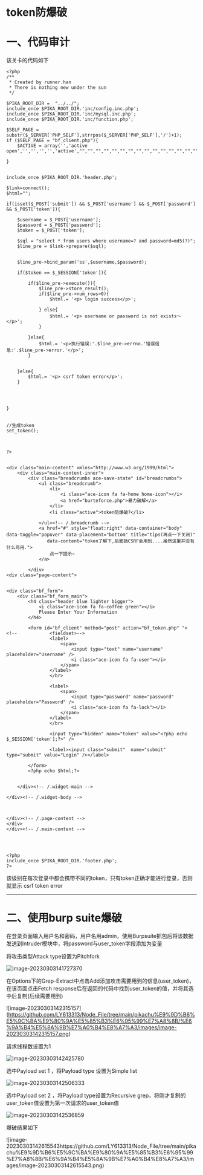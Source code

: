 # token防爆破

 # 一、代码审计

该关卡的代码如下

```php+HTML
<?php
/**
 * Created by runner.han
 * There is nothing new under the sun
 */

$PIKA_ROOT_DIR =  "../../";
include_once $PIKA_ROOT_DIR.'inc/config.inc.php';
include_once $PIKA_ROOT_DIR.'inc/mysql.inc.php';
include_once $PIKA_ROOT_DIR.'inc/function.php';

$SELF_PAGE = substr($_SERVER['PHP_SELF'],strrpos($_SERVER['PHP_SELF'],'/')+1);
if ($SELF_PAGE = "bf_client.php"){
    $ACTIVE = array('','active open','','','','','active',"","","","","","","","","","","","","","","","","","","","","","","","","","","","","","","","","","","","","","","","","","","","","","","","","","","","","","","","","","","","","","","","","","","","","","","","","","","","","","","","","","","","","","","","","","","","","","","","","","","","","","","","","","","","","","","","","","","","","","","","","","","","","","","","","","","","","","","","","","","","","","","","","","","","","","","","","","","","","","","","","","","","","","","","","","","","","","","","","","","","","","","","","","","","","","","","","","","","","","","","","","","","","","","","","","","","","","","","","","","","","","","","","","","","","","","","","","","","","","","","","","","","","","","","","","","","","","","","","","","","","","","","","","","","","","","","","","","","","","","","","","","","","","","","","","","","","","","","","","","","","","","","","","","","","","","","","","","","","","","","","","","","","","","","","","","","","","","","","","","","","","","","","","","","","","","","","","","","","","","","","","","","","","","","","","","","","","","","","","","","","","","","","","","","","","","","","","","","","");

}


include_once $PIKA_ROOT_DIR.'header.php';

$link=connect();
$html="";

if(isset($_POST['submit']) && $_POST['username'] && $_POST['password'] && $_POST['token']){

    $username = $_POST['username'];
    $password = $_POST['password'];
    $token = $_POST['token'];

    $sql = "select * from users where username=? and password=md5(?)";
    $line_pre = $link->prepare($sql);


    $line_pre->bind_param('ss',$username,$password);

    if($token == $_SESSION['token']){

        if($line_pre->execute()){
            $line_pre->store_result();
            if($line_pre->num_rows>0){
                $html.= '<p> login success</p>';

            } else{
                $html.= '<p> username or password is not exists～</p>';
            }

        }else{
            $html.= '<p>执行错误:'.$line_pre->errno.'错误信息:'.$line_pre->error.'</p>';
        }


    }else{
        $html.= '<p> csrf token error</p>';
    }




}


//生成token
set_token();



?>


<div class="main-content" xmlns="http://www.w3.org/1999/html">
    <div class="main-content-inner">
        <div class="breadcrumbs ace-save-state" id="breadcrumbs">
            <ul class="breadcrumb">
                <li>
                    <i class="ace-icon fa fa-home home-icon"></i>
                    <a href="burteforce.php">暴力破解</a>
                </li>
                <li class="active">token防爆破?</li>

            </ul><!-- /.breadcrumb -->
            <a href="#" style="float:right" data-container="body" data-toggle="popover" data-placement="bottom" title="tips(再点一下关闭)"
               data-content="token了解下,后面搞CSRF会用到....虽然这里并没有什么鸟用.">
                点一下提示~
            </a>

        </div>
<div class="page-content">


<div class="bf_form">
    <div class="bf_form_main">
        <h4 class="header blue lighter bigger">
            <i class="ace-icon fa fa-coffee green"></i>
            Please Enter Your Information
        </h4>

        <form id="bf_client" method="post" action="bf_token.php" ">
<!--            <fieldset>-->
                <label>
                    <span>
                        <input type="text" name="username" placeholder="Username" />
                        <i class="ace-icon fa fa-user"></i>
                    </span>
                </label>
                </br>

                <label>
                    <span>
                        <input type="password" name="password" placeholder="Password" />
                        <i class="ace-icon fa fa-lock"></i>
                    </span>
                </label>
                </br>

                <input type="hidden" name="token" value="<?php echo $_SESSION['token'];?>" />

                <label><input class="submit"  name="submit" type="submit" value="Login" /></label>

        </form>
        <?php echo $html;?>


    </div><!-- /.widget-main -->

</div><!-- /.widget-body -->



</div><!-- /.page-content -->
</div>
</div><!-- /.main-content -->




<?php
include_once $PIKA_ROOT_DIR.'footer.php';
?>
```

该级别在每次登录中都会携带不同的token，只有token正确才能进行登录，否则就显示 csrf token error

***

# 二、使用burp suite爆破

在登录页面输入用户名和密码，用户名用admin，使用Burpsuite抓包后将该数据发送到Intruder模块中，将password与user_token字段添加为变量

将攻击类型Attack type设置为Pitchfork

![image-20230303141727370](https://github.com/LY613313/Node_File/tree/main/pikachu%E9%9D%B6%E5%9C%BA%E9%80%9A%E5%85%B3%E6%95%99%E7%A8%8B/%E6%9A%B4%E5%8A%9B%E7%A0%B4%E8%A7%A3/images/image-20230303141727370.png)

在Options下的Grep-Extract中点击Add添加攻击需要用到的信息(user_token)，在该页面点击Fetch response后在返回的代码中找到user_token的值，并将其选中后复制(后续需要用到)

![image-20230303142315157]
(https://github.com/LY613313/Node_File/tree/main/pikachu%E9%9D%B6%E5%9C%BA%E9%80%9A%E5%85%B3%E6%95%99%E7%A8%8B/%E6%9A%B4%E5%8A%9B%E7%A0%B4%E8%A7%A3/images/image-20230303142315157.png)

请求线程数设置为1

![image-20230303142425780](https://github.com/LY613313/Node_File/tree/main/pikachu%E9%9D%B6%E5%9C%BA%E9%80%9A%E5%85%B3%E6%95%99%E7%A8%8B/%E6%9A%B4%E5%8A%9B%E7%A0%B4%E8%A7%A3/images/image-20230303142425780.png)

选中Payload set 1 ，将Payload type 设置为Simple list

![image-20230303142506333](https://github.com/LY613313/Node_File/tree/main/pikachu%E9%9D%B6%E5%9C%BA%E9%80%9A%E5%85%B3%E6%95%99%E7%A8%8B/%E6%9A%B4%E5%8A%9B%E7%A0%B4%E8%A7%A3/images/image-20230303142506333.png)

选中Payload set 2 ，将Payload type设置为Recursive grep，将刚才复制的user_token值设置为第一次请求的user_token值

![image-20230303142536859](https://github.com/LY613313/Node_File/tree/main/pikachu%E9%9D%B6%E5%9C%BA%E9%80%9A%E5%85%B3%E6%95%99%E7%A8%8B/%E6%9A%B4%E5%8A%9B%E7%A0%B4%E8%A7%A3/images/image-20230303142536859.png)

爆破结果如下

![image-20230303142615543https://github.com/LY613313/Node_File/tree/main/pikachu%E9%9D%B6%E5%9C%BA%E9%80%9A%E5%85%B3%E6%95%99%E7%A8%8B/%E6%9A%B4%E5%8A%9B%E7%A0%B4%E8%A7%A3/images/image-20230303142615543.png)

